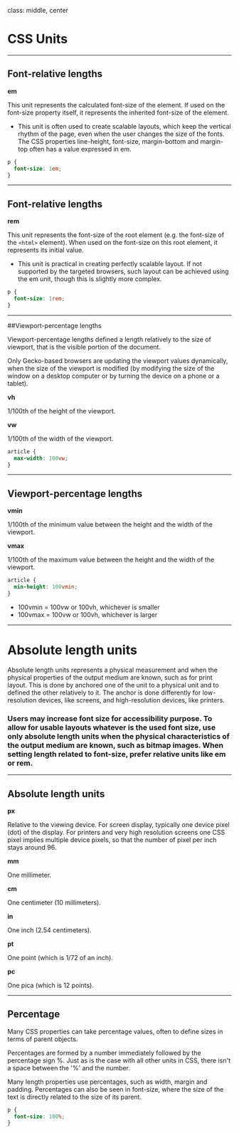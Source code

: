 class: middle, center

# CSS Units

---

## Font-relative lengths

**em**
      
This unit represents the calculated font-size of the element. If used on the font-size property itself, it represents the inherited font-size of the element.

* This unit is often used to create scalable layouts, which keep the vertical rhythm of the page, even when the user changes the size of the fonts. The CSS properties line-height, font-size, margin-bottom and margin-top often has a value expressed in em.


```css
p {
  font-size: 1em;
}
```

---

## Font-relative lengths

**rem**

This unit represents the font-size of the root element (e.g. the font-size of the `<html>` element). When used on the font-size on this root element, it represents its initial value. 

* This unit is practical in creating perfectly scalable layout. If not supported by the targeted browsers, such layout can be achieved using the em unit, though this is slightly more complex.


```css
p {
  font-size: 1rem;
}
```

---

##Viewport-percentage lengths

Viewport-percentage lengths defined a length relatively to the size of viewport, that is the visible portion of the document. 
      
Only Gecko-based browsers are updating the viewport values dynamically, when the size of the viewport is modified (by modifying the size of the window on a desktop computer or by turning the device on a phone or a tablet).

**vh**

1/100th of the height of the viewport.

**vw**

1/100th of the width of the viewport.

```css
article {
  max-width: 100vw;
}
```

---
## Viewport-percentage lengths

**vmin**

1/100th of the minimum value between the height and the width of the viewport.

**vmax**

1/100th of the maximum value between the height and the width of the viewport. 

```css
article {
  min-height: 100vmin;
}
```

- 100vmin = 100vw or 100vh, whichever is smaller
- 100vmax = 100vw or 100vh, whichever is larger

---
# Absolute length units

Absolute length units represents a physical measurement and when the physical properties of the output medium are known, such as for print layout. This is done by anchored one of the unit to a physical unit and to defined the other relatively to it. The anchor is done differently for low-resolution devices, like screens, and high-resolution devices, like printers.

### Users may increase font size for accessibility purpose. To allow for usable layouts whatever is the used font size, use only absolute length units when the physical characteristics of the output medium are known, such as bitmap images. When setting length related to font-size, prefer relative units like em or rem.

---
## Absolute length units

**px**

Relative to the viewing device.
For screen display, typically one device pixel (dot) of the display.
For printers and very high resolution screens one CSS pixel implies multiple device pixels, so that the number of pixel per inch stays around 96.

**mm**

One millimeter.

**cm**

One centimeter (10 millimeters).

**in**

One inch (2.54 centimeters).

**pt**

One point (which is 1/72 of an inch).

**pc**

One pica (which is 12 points).

---
## Percentage

Many CSS properties can take percentage values, often to define sizes in terms of parent objects.
      
Percentages are formed by a number immediately followed by the percentage sign %. Just as is the case with all other units in CSS, there isn't a space between the '%' and the number.

Many length properties use percentages, such as width, margin and padding. Percentages can also be seen in font-size, where the size of the text is directly related to the size of its parent.

```css
p {
  font-size: 100%;
}
```